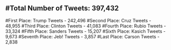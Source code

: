 #Total Number of Tweets: 397,432 
---
#First Place: Trump Tweets - 242,496
#Second Place: Cruz Tweets - 48,955
#Third Place: Clinton Tweets - 41,083
#Fourth Place: Rubio Tweets - 33,324
#Fifth Place: Sanders Tweets - 15,207
#Sixth Place: Kasich Tweets - 9,673
#Seventh Place: Jeb! Tweets - 3,857
#Last Place: Carson Tweets - 2,838
